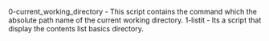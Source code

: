 0-current_working_directory - This script contains the command which the absolute path name of the current working directory.
1-listit - Its a script that display the contents list basics directory.